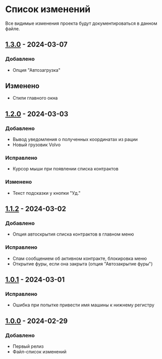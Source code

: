 # Список изменений
Все видимые изменения проекта будут документироваться в данном файле.
## [1.3.0] - 2024-03-07

### Добавлено
- Опция "Автозагрузка"

## Изменено
- Стили главного окна

## [1.2.0] - 2024-03-03

### Добавлено
- Вывод уведомления о полученных координатах из рации
- Новый грузовик Volvo

### Исправлено
- Курсор мыши при появлении списка контрактов

### Изменено
- Текст подсказки у кнопки "Уд."

## [1.1.2] - 2024-03-02

### Добавлено
- Опция автоскрытия списка контрактов в главном меню

### Исправлено
- Спам сообщением об активном контракте, блокировка меню
- Открытие фуры, если она закрыта (опция "Автозакрытие фуры")

## [1.0.1] - 2024-03-01

### Исправлено
- Ошибка при попытке привести имя машины к нижнему регистру

## [1.0.0] - 2024-02-29

### Добавлено
- Первый релиз
- Файл-список изменений

[1.0.0]: https://github.com/SamFredrickson/Truck-Contracts-Helper/releases/download/v1.0.0/tch-release-v1.0.0.zip
[1.0.1]: https://github.com/SamFredrickson/Truck-Contracts-Helper/releases/download/v1.0.1/tch-release-v1.0.1.zip
[1.1.2]: https://github.com/SamFredrickson/Truck-Contracts-Helper/releases/download/v1.1.2/tch-release-v1.1.2.rar
[1.2.0]: https://github.com/SamFredrickson/Truck-Contracts-Helper/releases/download/v1.2.0/tch-release-v1.2.0.rar
[1.3.0]: https://github.com/SamFredrickson/Truck-Contracts-Helper/releases/download/v1.3.0/tch-release-v1.3.0.rar